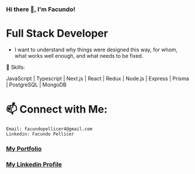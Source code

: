 ### Hi there 👋, I'm Facundo!

# Full Stack Developer

- I want to understand why things were designed this way, for whom, what works well enough, and what needs to be fixed.

🌱 Skills:

JavaScript | Typescript | Next.js | React | Redux | Node.js | Express | Prisma | PostgreSQL | MongoDB

# 📫 Connect with Me:

    Email: facundopellicer4@gmail.com
    Linkedin: Facundo Pellicer

<h3><a href="https://facundopellicer-facupelli.vercel.app" target="_blank" >My Portfolio</a></h3>
<h3><a href="https://linkedin.com/in/facundopellicer" target="_blank" >My Linkedin Profile</a></h3>
